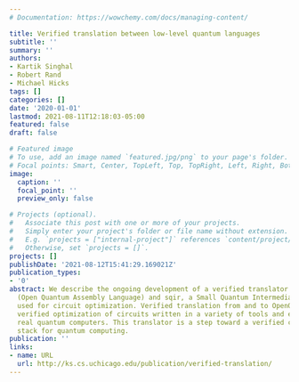 ```yaml
---
# Documentation: https://wowchemy.com/docs/managing-content/

title: Verified translation between low-level quantum languages
subtitle: ''
summary: ''
authors:
- Kartik Singhal
- Robert Rand
- Michael Hicks
tags: []
categories: []
date: '2020-01-01'
lastmod: 2021-08-11T12:18:03-05:00
featured: false
draft: false

# Featured image
# To use, add an image named `featured.jpg/png` to your page's folder.
# Focal points: Smart, Center, TopLeft, Top, TopRight, Left, Right, BottomLeft, Bottom, BottomRight.
image:
  caption: ''
  focal_point: ''
  preview_only: false

# Projects (optional).
#   Associate this post with one or more of your projects.
#   Simply enter your project's folder or file name without extension.
#   E.g. `projects = ["internal-project"]` references `content/project/deep-learning/index.md`.
#   Otherwise, set `projects = []`.
projects: []
publishDate: '2021-08-12T15:41:29.169021Z'
publication_types:
- '0'
abstract: We describe the ongoing development of a verified translator between OpenQASM
  (Open Quantum Assembly Language) and sqir, a Small Quantum Intermediate Representation
  used for circuit optimization. Verified translation from and to OpenQASM will allow
  verified optimization of circuits written in a variety of tools and executed on
  real quantum computers. This translator is a step toward a verified compilation
  stack for quantum computing.
publication: ''
links:
- name: URL
  url: http://ks.cs.uchicago.edu/publication/verified-translation/
---
```

